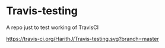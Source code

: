 # Travis-testing
A repo just to test working of TravisCI

https://travis-ci.org/HarithJ/Travis-testing.svg?branch=master
